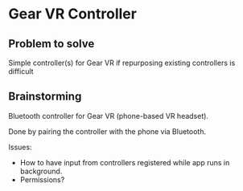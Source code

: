 # Gear VR Controller

## Problem to solve
Simple controller(s) for Gear VR if repurposing existing controllers is difficult

## Brainstorming
Bluetooth controller for Gear VR (phone-based VR headset).

Done by pairing the controller with the phone via Bluetooth.

Issues:
* How to have input from controllers registered while app runs in background.
* Permissions?
